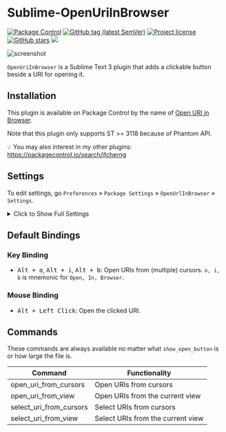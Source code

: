 # Sublime-OpenUriInBrowser

<a href="https://packagecontrol.io/packages/Open%20URI%20in%20Browser"><img alt="Package Control" src="https://img.shields.io/packagecontrol/dt/Open%20URI%20in%20Browser"></a>
<a href="https://github.com/jfcherng/Sublime-OpenUriInBrowser/tags"><img alt="GitHub tag (latest SemVer)" src="https://img.shields.io/github/tag/jfcherng/Sublime-OpenUriInBrowser?logo=github"></a>
<a href="https://github.com/jfcherng/Sublime-OpenUriInBrowser/blob/master/LICENSE"><img alt="Project license" src="https://img.shields.io/github/license/jfcherng/Sublime-OpenUriInBrowser?logo=github"></a>
<a href="https://github.com/jfcherng/Sublime-OpenUriInBrowser/stargazers"><img alt="GitHub stars" src="https://img.shields.io/github/stars/jfcherng/Sublime-OpenUriInBrowser?logo=github"></a>
<a href="https://www.paypal.me/jfcherng/5usd" title="Donate to this project using Paypal"><img src="https://img.shields.io/badge/paypal-donate-blue.svg?logo=paypal" /></a>

![screenshot](https://raw.githubusercontent.com/jfcherng/Sublime-OpenUriInBrowser/master/screenshot.png)

`OpenUriInBrowser` is a Sublime Text 3 plugin that adds a clickable button beside a URI for opening it.


## Installation

This plugin is available on Package Control by the name of [Open URI in Browser](https://packagecontrol.io/packages/Open%20URI%20in%20Browser).

Note that this plugin only supports ST >= 3118 because of Phantom API.

💡 You may also interest in my other plugins: https://packagecontrol.io/search/jfcherng


## Settings

To edit settings, go `Preferences` » `Package Settings` » `OpenUrlInBrowser` » `Settings`.

<details><summary>Click to Show Full Settings</summary>

```javascript
{
    // How detailed log messages should be?
    // Values can be "CRITICAL" (very few), "ERROR", "WARNING", "INFO", "DEBUG" (most tedious) or "NOTHING" (no log)
    "log_level": "INFO",
    // browser used to open a URI. leave this empty to use a default browser.
    // available values could be found on https://docs.python.org/3.3/library/webbrowser.html#webbrowser.get
    "browser": "",
    // when to show a phantom/popup button beside a URI?
    // values can be
    //     - "always" (always show buttons)
    //     - "hover" (only when the URI is hovered)
    //     - "never" (never show buttons)
    "show_open_button": "always",
    // only useful if "show_open_button" is "always" and the file is too large
    // this setting will be used as the fallback setting of "show_open_button"
    "show_open_button_fallback": "hover",
    // if the file size is larger than the given one and "show_open_button" is "always"
    // use "show_open_button_fallback" as the fallback
    "use_show_open_button_fallback_if_file_larger_than": 800000, // 800K
    // the period (in millisecond) that consecutive modifications are treated as typing
    // phantoms will be updated only when the user is not considered typing
    // you can make this value larger if you feel ST gets stucked while typing
    // or if you consider your machine is powerful, you can set it to a smaller value
    "on_modified_typing_period": 200,
    // images used in this plugin (only supports PNG format)
    // for other plugin-shipped images, visit https://github.com/jfcherng/Sublime-OpenUriInBrowser/tree/master/images
    // if you don't like them, you can even define your own image path.
    "image_files": {
        "phantom": "Packages/${package_name}/images/FontAwesome/external-link-square.png",
        "popup": "Packages/${package_name}/images/FontAwesome/share-square.png",
    },
    // colors which used to color corresponding images
    // values can be
    //     - "" (empty string, use the original color of the image)
    //     - "@scope" (use the same color with the corresponding URI's, require ST >= 3170)
    //     - "@scope_inverted" (use the inverted color of the corresponding URI's, require ST >= 3170)
    //     - ST's scope (use the color of the scope, require ST >= 3170)
    //     - color code in the form of "#RGB", "#RRGGBB" or "#RRGGBBAA"
    "image_colors": {
        "phantom": "#fa8c00",
        "popup": "#fa8c00",
    },
    // draw URI regions?
    "draw_uri_regions": {
        "enabled": false,
        // the scope used to highlight URI regions (you may customize it with your theme)
        "scope": "string",
        // icon in the gutter: "dot", "circle", "bookmark" or empty string for nothing
        "icon": "",
        // @see https://www.sublimetext.com/docs/3/api_reference.html
        //
        // sublime.DRAW_EMPTY = 1
        // sublime.HIDE_ON_MINIMAP = 2
        // sublime.DRAW_EMPTY_AS_OVERWRITE = 4
        // sublime.DRAW_NO_FILL = 32
        // sublime.HIDDEN = 128
        // sublime.DRAW_NO_OUTLINE = 256
        // sublime.DRAW_SOLID_UNDERLINE = 512
        // sublime.DRAW_STIPPLED_UNDERLINE = 1024
        // sublime.DRAW_SQUIGGLY_UNDERLINE = 2048
        //
        // 802 = HIDE_ON_MINIMAP | DRAW_SOLID_UNDERLINE | DRAW_NO_FILL | DRAW_NO_OUTLINE
        "flags": 802,
    },
    // defined schemes (case-insensitive) that wants to be detected
    // you may add your own new schemes to be detected
    // key / value = scheme / enabled
    "detect_schemes": {
        // basic
        "file://": false,
        "ftp://": true,
        "ftps://": true,
        "http://": true,
        "https://": true,
        "mailto://": true,
        // server
        "sftp://": false,
        "ssh://": false,
        "telnet://": false,
        // P2P
        "ed2k://": false,
        "freenet://": false,
        "magnet:?": false,
        // messenger
        "irc://": false,
        "line://": false,
        "skype:": false,
        "tencent://": false,
        "tg://": false,
    },
    // the regex (case-insensitive) used to match a URI's path part
    "uri_path_regex": "(?:[^\\s()\\[\\]{}<>`^*'\"“”‘’]|\\([^\\s)]*\\)|\\[[^\\s\\]]*\\]|\\{[^\\s}]*\\}|<[^\\s>]*>)+(?<![:;.,!?¡¿，。！？])",
    // how many neighbor chars from a cursor will be used to find a URI
    "uri_search_radius": 200,
}
```

</details>


## Default Bindings


### Key Binding

- <kbd>Alt + o</kbd>, <kbd>Alt + i</kbd>, <kbd>Alt + b</kbd>:
  Open URIs from (multiple) cursors. `o, i, b` is mnemonic for `Open, In, Browser`.


### Mouse Binding

- <kbd>Alt + Left Click</kbd>: Open the clicked URI.


## Commands

These commands are always available no matter what `show_open_button` is or how large the file is.

| Command | Functionality |
|---|---|
| open_uri_from_cursors | Open URIs from cursors |
| open_uri_from_view | Open URIs from the current view |
| select_uri_from_cursors | Select URIs from cursors |
| select_uri_from_view | Select URIs from the current view |
